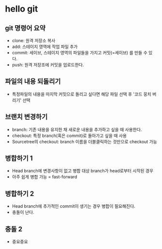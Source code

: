 # hello git

## git 명령어 요약

- clone: 원격 저장소 복사
- add: 스테이지 영역에 작업 파일 추가
- commit: 세이브, 스테이지 영역의 파일들을 가지고 커밋(=세이브) 를 만들 수 있다.
- push: 원격 저장조에 커밋을 업로드한다.

## 파일의 내용 되돌리기

- 특정파일의 내용을 마지막 커밋으로 돌리고 싶다면 해당 파일 선택 후 '코드 뭉치 버리기' 선택
## 브랜치 변경하기

- branch: 기존 내용을 유지한 채 새로운 내용을 추가하고 싶을 때 사용한다.
- checkout: 특정 branch(혹은 commit)로 돌아가고 싶을 때 사용
- Sourcetree의 checkout: branch 이름을 더블클릭하는 것만으로 checkout 가능

## 병합하기 1

- Head branch에 변경사항이 없고 병합 대상 branch가 head로부터 시작된 경우
- 아주 쉽게 병합 가능 = fast-forward

## 병합하기 2

- Head branch에 추가적인 commit이 생기는 경우 병합이 필요해진다.
- 충돌이 난다.

## 충돌 2

- 중요중요
